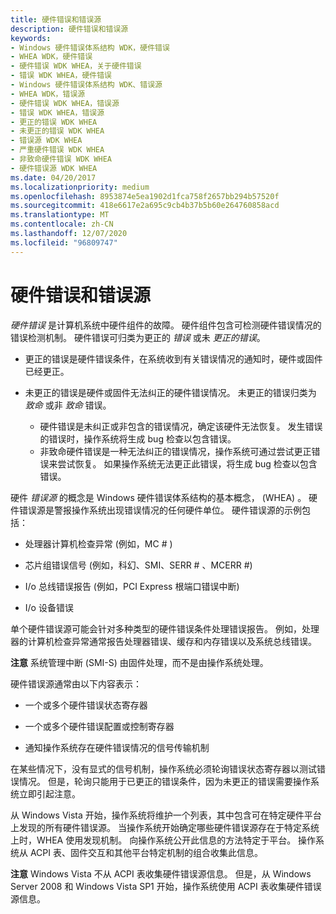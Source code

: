 ```yaml
---
title: 硬件错误和错误源
description: 硬件错误和错误源
keywords:
- Windows 硬件错误体系结构 WDK，硬件错误
- WHEA WDK，硬件错误
- 硬件错误 WDK WHEA，关于硬件错误
- 错误 WDK WHEA，硬件错误
- Windows 硬件错误体系结构 WDK、错误源
- WHEA WDK，错误源
- 硬件错误 WDK WHEA，错误源
- 错误 WDK WHEA，错误源
- 更正的错误 WDK WHEA
- 未更正的错误 WDK WHEA
- 错误源 WDK WHEA
- 严重硬件错误 WDK WHEA
- 非致命硬件错误 WDK WHEA
- 硬件错误源 WDK WHEA
ms.date: 04/20/2017
ms.localizationpriority: medium
ms.openlocfilehash: 8953874e5ea1902d1fca758f2657bb294b57520f
ms.sourcegitcommit: 418e6617e2a695c9cb4b37b5b60e264760858acd
ms.translationtype: MT
ms.contentlocale: zh-CN
ms.lasthandoff: 12/07/2020
ms.locfileid: "96809747"
---
```

# <a name="hardware-errors-and-error-sources"></a>硬件错误和错误源


*硬件错误* 是计算机系统中硬件组件的故障。 硬件组件包含可检测硬件错误情况的错误检测机制。 硬件错误可归类为更正的 *错误* 或未 *更正的错误*。

-   更正的错误是硬件错误条件，在系统收到有关错误情况的通知时，硬件或固件已经更正。

-   未更正的错误是硬件或固件无法纠正的硬件错误情况。 未更正的错误归类为 *致命* 或非 *致命* 错误。
    -   硬件错误是未纠正或非包含的错误情况，确定该硬件无法恢复。 发生错误的错误时，操作系统将生成 bug 检查以包含错误。
    -   非致命硬件错误是一种无法纠正的错误情况，操作系统可通过尝试更正错误来尝试恢复。 如果操作系统无法更正此错误，将生成 bug 检查以包含错误。

硬件 *错误源* 的概念是 Windows 硬件错误体系结构的基本概念， (WHEA) 。 硬件错误源是警报操作系统出现错误情况的任何硬件单位。 硬件错误源的示例包括：

-   处理器计算机检查异常 (例如，MC # ) 

-   芯片组错误信号 (例如，科幻、SMI、SERR \# 、MCERR \#) 

-   I/o 总线错误报告 (例如，PCI Express 根端口错误中断) 

-   I/o 设备错误

单个硬件错误源可能会针对多种类型的硬件错误条件处理错误报告。 例如，处理器的计算机检查异常通常报告处理器错误、缓存和内存错误以及系统总线错误。

**注意**   系统管理中断 (SMI-S) 由固件处理，而不是由操作系统处理。

 

硬件错误源通常由以下内容表示：

-   一个或多个硬件错误状态寄存器

-   一个或多个硬件错误配置或控制寄存器

-   通知操作系统存在硬件错误情况的信号传输机制

在某些情况下，没有显式的信号机制，操作系统必须轮询错误状态寄存器以测试错误情况。 但是，轮询只能用于已更正的错误条件，因为未更正的错误需要操作系统立即引起注意。

从 Windows Vista 开始，操作系统将维护一个列表，其中包含可在特定硬件平台上发现的所有硬件错误源。 当操作系统开始确定哪些硬件错误源存在于特定系统上时，WHEA 使用发现机制。 向操作系统公开此信息的方法特定于平台。 操作系统从 ACPI 表、固件交互和其他平台特定机制的组合收集此信息。

**注意**   Windows Vista 不从 ACPI 表收集硬件错误源信息。 但是，从 Windows Server 2008 和 Windows Vista SP1 开始，操作系统使用 ACPI 表收集硬件错误源信息。

 

 

 




